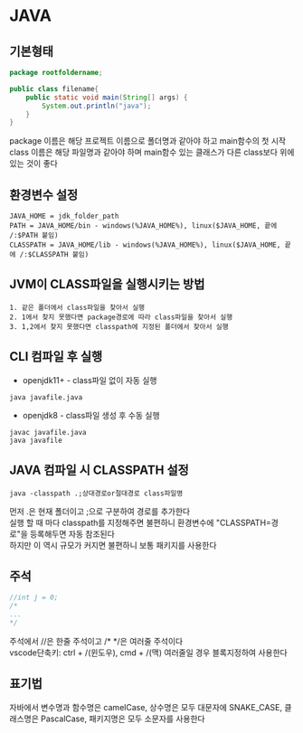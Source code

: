 # JAVA

## 기본형태
```java
package rootfoldername;

public class filename{
    public static void main(String[] args) {
        System.out.println("java");        
    }
}
```
package 이름은 해당 프로젝트 이름으로 폴더명과 같아야 하고 main함수의 첫 시작 class 이름은 해당 파일명과 같아야 하며 main함수 있는 클래스가 다른 class보다 위에 있는 것이 좋다

## 환경변수 설정
```
JAVA_HOME = jdk_folder_path
PATH = JAVA_HOME/bin - windows(%JAVA_HOME%), linux($JAVA_HOME, 끝에 /:$PATH 붙임)
CLASSPATH = JAVA_HOME/lib - windows(%JAVA_HOME%), linux($JAVA_HOME, 끝에 /:$CLASSPATH 붙임)
```

## JVM이 CLASS파일을 실행시키는 방법
```
1. 같은 폴더에서 class파일을 찾아서 실행
2. 1에서 찾지 못했다면 package경로에 따라 class파일을 찾아서 실행
3. 1,2에서 찾지 못했다면 classpath에 지정된 폴더에서 찾아서 실행
```

## CLI 컴파일 후 실행
- openjdk11+ - class파일 없이 자동 실행
```
java javafile.java
```
- openjdk8 - class파일 생성 후 수동 실행
```
javac javafile.java
java javafile
```

## JAVA 컴파일 시 CLASSPATH 설정
```
java -classpath .;상대경로or절대경로 class파일명
```
먼저 .은 현재 폴더이고 ;으로 구분하여 경로를 추가한다   
실행 할 때 마다 classpath를 지정해주면 불편하니 환경변수에 "CLASSPATH=경로"을 등록해두면 자동 참조된다   
하지만 이 역시 규모가 커지면 불편하니 보통 패키지를 사용한다

## 주석
```java
//int j = 0;
/*
...
*/
```
주석에서 //은 한줄 주석이고 /* */은 여러줄 주석이다   
vscode단축키: ctrl + /(윈도우), cmd + /(맥)   여러줄일 경우 블록지정하여 사용한다

## 표기법
자바에서 변수명과 함수명은 camelCase, 상수명은 모두 대문자에 SNAKE_CASE, 클래스명은 PascalCase, 패키지명은 모두 소문자를 사용한다

